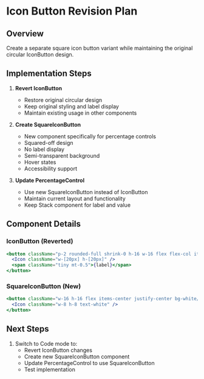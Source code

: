 # Icon Button Revision Plan

## Overview
Create a separate square icon button variant while maintaining the original circular IconButton design.

## Implementation Steps

1. **Revert IconButton**
   - Restore original circular design
   - Keep original styling and label display
   - Maintain existing usage in other components

2. **Create SquareIconButton**
   - New component specifically for percentage controls
   - Squared-off design
   - No label display
   - Semi-transparent background
   - Hover states
   - Accessibility support

3. **Update PercentageControl**
   - Use new SquareIconButton instead of IconButton
   - Maintain current layout and functionality
   - Keep Stack component for label and value

## Component Details

### IconButton (Reverted)
```jsx
<button className="p-2 rounded-full shrink-0 h-16 w-16 flex flex-col items-center justify-center">
  <Icon className="w-[20px] h-[20px]" />
  <span className="tiny mt-0.5">{label}</span>
</button>
```

### SquareIconButton (New)
```jsx
<button className="w-16 h-16 flex items-center justify-center bg-white/10 hover:bg-white/20">
  <Icon className="w-8 h-8 text-white" />
</button>
```

## Next Steps

1. Switch to Code mode to:
   - Revert IconButton changes
   - Create new SquareIconButton component
   - Update PercentageControl to use SquareIconButton
   - Test implementation